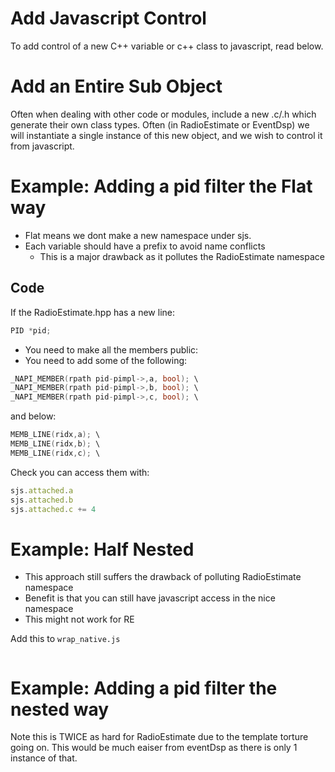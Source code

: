 Add Javascript Control
===
To add control of a new C++ variable or c++ class to javascript, read below.



Add an Entire Sub Object
===
Often when dealing with other code or modules, include a new .c/.h which generate their own class types.  Often (in RadioEstimate or EventDsp) we will instantiate a single instance of this new object, and we wish to control it from javascript.

Example: Adding a pid filter the Flat way
===
* Flat means we dont make a new namespace under sjs.
* Each variable should have a prefix to avoid name conflicts
  * This is a major drawback as it pollutes the RadioEstimate namespace

Code
---

If the RadioEstimate.hpp has a new line:
```c
PID *pid;
```

* You need to make all the members public:
* You need to add some of the following:
```c
_NAPI_MEMBER(rpath pid-pimpl->,a, bool); \
_NAPI_MEMBER(rpath pid-pimpl->,b, bool); \
_NAPI_MEMBER(rpath pid-pimpl->,c, bool); \
```

and below:
```c
MEMB_LINE(ridx,a); \
MEMB_LINE(ridx,b); \
MEMB_LINE(ridx,c); \
```

Check you can access them with:

```javascript
sjs.attached.a
sjs.attached.b
sjs.attached.c += 4
````


Example: Half Nested
===
* This approach still suffers the drawback of polluting RadioEstimate namespace
* Benefit is that you can still have javascript access in the nice namespace
* This might not work for RE

Add this to `wrap_native.js`
```javascript
```




Example: Adding a pid filter the nested way
===
Note this is TWICE as hard for RadioEstimate due to the template torture going on.
This would be much eaiser from eventDsp as there is only 1 instance of that.
